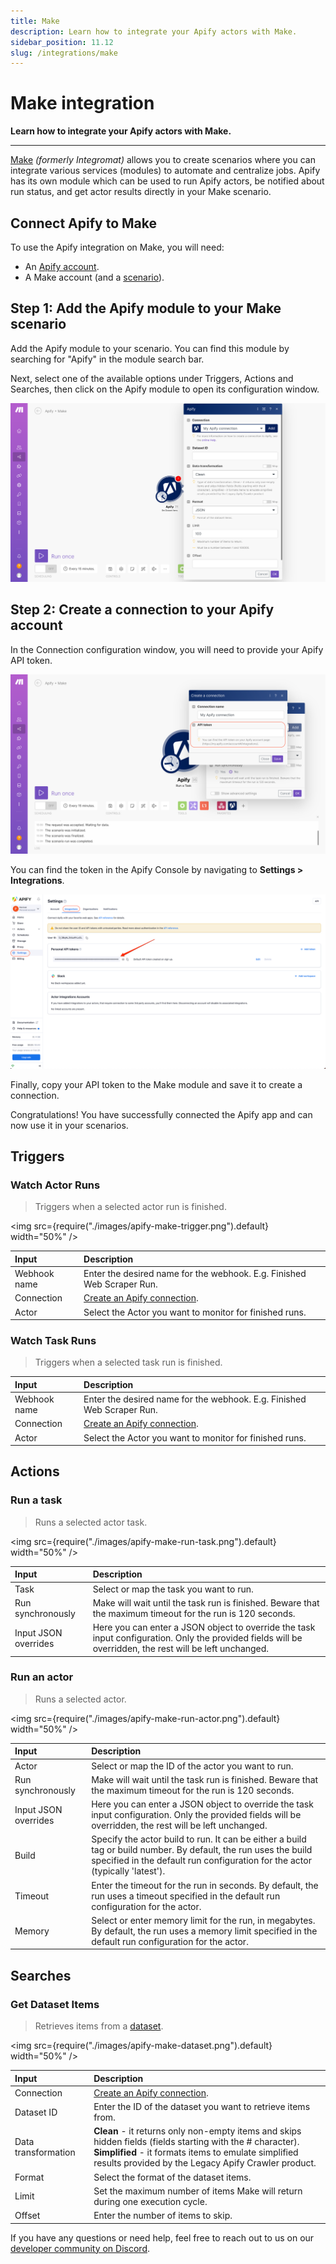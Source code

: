 ```yaml
---
title: Make
description: Learn how to integrate your Apify actors with Make.
sidebar_position: 11.12
slug: /integrations/make
---
```


# Make integration

**Learn how to integrate your Apify actors with Make.**

---

[Make](https://make.com/) *(formerly Integromat)* allows you to create scenarios where you can integrate various services (modules) to automate and centralize jobs. Apify has its own module which can be used to run Apify actors, be notified about run status, and get actor results directly in your Make scenario.

## Connect Apify to Make

To use the Apify integration on Make, you will need:

- An [Apify account](https://console.apify.com/).
- A Make account (and a [scenario](https://www.make.com/en/help/scenarios/creating-a-scenario)).

## Step 1: Add the Apify module to your Make scenario

Add the Apify module to your scenario. You can find this module by searching for "Apify" in the module search bar.

Next, select one of the available options under Triggers, Actions and Searches, then click on the Apify module to open its configuration window.

![Apify module](./images/apify-module.png)

## Step 2: Create a connection to your Apify account

In the Connection configuration window, you will need to provide your Apify API token.

![API token](./images/apify-token.png)

You can find the token in the Apify Console by navigating to **Settings > Integrations**.

![Integrations token](./images/apify-integrations-token.png)

Finally, copy your API token to the Make module and save it to create a connection.

Congratulations! You have successfully connected the Apify app and can now use it in your scenarios.

## Triggers

### Watch Actor Runs

> Triggers when a selected actor run is finished.

<img src={require("./images/apify-make-trigger.png").default} width="50%" />

| Input        | Description                                                            |
| :----------- | :--------------------------------------------------------------------- |
| Webhook name | Enter the desired name for the webhook. E.g. Finished Web Scraper Run. |
| Connection   | [Create an Apify connection](#connect-apify-to-make).                  |
| Actor        | Select the Actor you want to monitor for finished runs.                |

### Watch Task Runs

> Triggers when a selected task run is finished.

| Input        | Description                                                            |
| :----------- | :--------------------------------------------------------------------- |
| Webhook name | Enter the desired name for the webhook. E.g. Finished Web Scraper Run. |
| Connection   | [Create an Apify connection](#connect-apify-to-make).                  |
| Actor        | Select the Actor you want to monitor for finished runs.                |

## Actions

### Run a task

> Runs a selected actor task.

<img src={require("./images/apify-make-run-task.png").default} width="50%" />

| Input                | Description                                                                                                                                              |
| :------------------- | :------------------------------------------------------------------------------------------------------------------------------------------------------- |
| Task                 | Select or map the task you want to run.                                                                                                                  |
| Run synchronously    | Make will wait until the task run is finished. Beware that the maximum timeout for the run is 120 seconds.                                               |
| Input JSON overrides | Here you can enter a JSON object to override the task input configuration. Only the provided fields will be overridden, the rest will be left unchanged. |

### Run an actor

> Runs a selected actor.

<img src={require("./images/apify-make-run-actor.png").default} width="50%" />


| Input                | Description                                                                                                                                                                                     |
| :------------------- | :---------------------------------------------------------------------------------------------------------------------------------------------------------------------------------------------- |
| Actor                | Select or map the ID of the actor you want to run.                                                                                                                                              |
| Run synchronously    | Make will wait until the task run is finished. Beware that the maximum timeout for the run is 120 seconds.                                                                                      |
| Input JSON overrides | Here you can enter a JSON object to override the task input configuration. Only the provided fields will be overridden, the rest will be left unchanged.                                        |
| Build                | Specify the actor build to run. It can be either a build tag or build number. By default, the run uses the build specified in the default run configuration for the actor (typically 'latest'). |
| Timeout              | Enter the timeout for the run in seconds. By default, the run uses a timeout specified in the default run configuration for the actor.                                                          |
| Memory               | Select or enter memory limit for the run, in megabytes. By default, the run uses a memory limit specified in the default run configuration for the actor.                                       |

## Searches

### Get Dataset Items

> Retrieves items from a [dataset](/platform/storage/dataset).

<img src={require("./images/apify-make-dataset.png").default} width="50%" />


| Input               | Description                                                                                                                                                                                                                   |
| :------------------ | :---------------------------------------------------------------------------------------------------------------------------------------------------------------------------------------------------------------------------- |
| Connection          | [Create an Apify connection](#connect-apify-to-make).                                                                                                                                                                         |
| Dataset ID          | Enter the ID of the dataset you want to retrieve items from.                                                                                                                                                                  |
| Data transformation | **Clean** - it returns only non-empty items and skips hidden fields (fields starting with the # character).<br/>**Simplified** - it formats items to emulate simplified results provided by the Legacy Apify Crawler product. |
| Format              | Select the format of the dataset items.                                                                                                                                                                                       |
| Limit               | Set the maximum number of items Make will return during one execution cycle.                                                                                                                                                  |
| Offset              | Enter the number of items to skip.                                                                                                                                                                                            |

If you have any questions or need help, feel free to reach out to us on our [developer community on Discord](https://discord.com/invite/jyEM2PRvMU).
